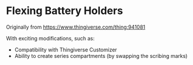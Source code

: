 # Flexing Battery Holders

Originally from https://www.thingiverse.com/thing:941081

With exciting modifications, such as:
- Compatibility with Thingiverse Customizer
- Ability to create series compartments (by swapping the scribing marks)
